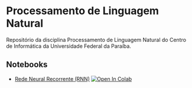 # Processamento de Linguagem Natural

Repositório da disciplina Processamento de Linguagem Natural do Centro de Informática da Universidade Federal da Paraíba.

## Notebooks

- [Rede Neural Recorrente (RNN)](https://github.com/yurimalheiros/pln/blob/main/rnn.ipynb) [![Open In Colab](https://colab.research.google.com/assets/colab-badge.svg)](https://colab.research.google.com/github/yurimalheiros/pln/blob/main/rnn.ipynb)


